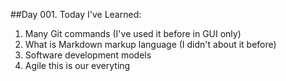 ##Day 001. Today I've Learned:
1. Many Git commands (I've used it before in GUI only)
2. What is Markdown markup language (I didn't about it before)
3. Software development models
4. Agile this is our everyting
